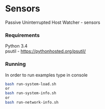 # Sensors

Passive Uninterrupted Host Watcher - sensors

### Requirements

Python 3.4  
psutil - https://pythonhosted.org/psutil/ 


### Running

In order to run examples type in console  
```bash
bash run-system-load.sh  
or  
bash run-system-info.sh  
or  
bash run-network-info.sh
```
